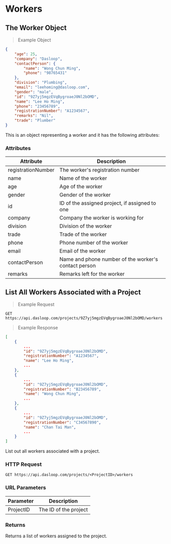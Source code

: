 # Workers

## The Worker Object

> Example Object

```json
{
    "age": 25,
    "company": "Dasloop",
    "contactPerson": {
        "name": "Wong Chun Ming",
        "phone": "98765431"
    },
    "division": "Plumbing",
    "email": "leehoming@dasloop.com",
    "gender": "male",
    "id": "9Z7yj5mgzEVqBygroaeJ0Nl2bOMD",
    "name": "Lee Ho Ming",
    "phone": "23456789",
    "registrationNumber": "A1234567",
    "remarks": "Nil",
    "trade": "Plumber"
}
```
This is an object representing a worker and it has the following attributes:

### Attributes

Attribute | Description
--------- | -----------
registrationNumber | The worker's registration number
name | Name of the worker
age | Age of the worker
gender | Gender of the worker
id | ID of the assigned project, if assigned to one
company | Company the worker is working for
division | Division of the worker
trade | Trade of the worker
phone | Phone number of the worker
email | Email of the worker
contactPerson | Name and phone number of the worker's contact person
remarks | Remarks left for the worker

## List All Workers Associated with a Project

> Example Request

```http
GET https://api.dasloop.com/projects/9Z7yj5mgzEVqBygroaeJ0Nl2bOMD/workers
```

> Example Response

```json
[
    {
        ...
        "id": "9Z7yj5mgzEVqBygroaeJ0Nl2bOMD",
        "registrationNumber": "A1234567",
        "name": "Lee Ho Ming",
        ...
    },
    {
        ...
        "id": "9Z7yj5mgzEVqBygroaeJ0Nl2bOMD",
        "registrationNumber": "B23456789",
        "name": "Wong Chun Ming",
        ...
    },
    {
        ...
        "id": "9Z7yj5mgzEVqBygroaeJ0Nl2bOMD",
        "registrationNumber": "C34567890",
        "name": "Chan Tai Man",
        ...
    }
]
```

List out all workers associated with a project.

### HTTP Request

`GET https://api.dasloop.com/projects/<ProjectID>/workers`

### URL Parameters

Parameter | Description
--------- | -----------
ProjectID | The ID of the project

### Returns

Returns a list of workers assigned to the project.